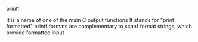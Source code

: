 printf

It is a name of one of the main C output functions
It stands for "print formatted"
printf formats are complementary to scanf format strings, which provide formatted input
